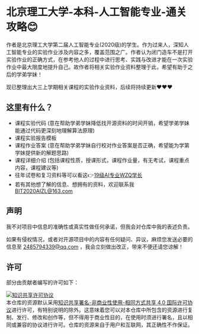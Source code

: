 # 北京理工大学-本科-人工智能专业-通关攻略😊

作者是北京理工大学第二届人工智能专业(2020级)的学生。作为过来人，深知人工智能专业的实验作业涉及内容之多，覆盖范围之广。作者认为闭门造车不是打开实验作业的正确方式，在参考他人的过程中进行思考、实践与改进才能在一次实验作业中最大限度地提升自己。故作者将相关实验作业资料整理于此，希望有助于之后的学弟学妹！

现已整理出大三上学期相关课程的实验作业资料，后续将持续更新❤️❤️❤️

## 这里有什么？
- 课程实验代码 (意在帮助学弟学妹降低找开源资料的时间开销，希望学弟学妹能通过代码更深刻地理解算法原理)
- 课程实验报告模板
- 课程作业答案 (意在帮助学弟学妹自行校对作业答案是否正确，希望能为学第学妹提供新的解题思路)
- 课程详细介绍 (包括课程性质，授课形式，课程作业量，有无考试，课程重点内容，课程建议等)
- 往年试卷和复习资料等可以看这👉[19级AI专业WZQ学长](https://github.com/Robin-WZQ/BIT-AI-Review)
- 若有其他想了解的信息、想拥有的资料，欢迎联系我 BIT2020AIZL@163.com

## 声明
我不对项目中信息的准确性或真实性做任何承诺，但我会对仓库中我的表述负责。

如果有侵权情况，或者对开源项目中的内容有任何疑问、异议，麻烦您发送必要的信息至 2485794339@qq.com ，我会立刻做出改正，带来不便还请您谅解！

## 许可
部分由贡献者编写的许可如下：

<a rel="license" href="http://creativecommons.org/licenses/by-nc-sa/4.0/"><img alt="知识共享许可协议" style="border-width:0" src="https://i.creativecommons.org/l/by-nc-sa/4.0/88x31.png" /></a><br />本仓库的资源默认采用<a rel="license" href="http://creativecommons.org/licenses/by-nc-sa/4.0/deed.zh">知识共享署名-非商业性使用-相同方式共享 4.0 国际许可协议</a>进行许可，有特别说明的除外。这意味着您可以对本仓库中所包含的资源进行复制、发行、修改和创作等，但不得用于商业性目的，在使用时须进行署名，且以相同或兼容的协议进行许可。仓库的资源来自于用户和互联网，其正确性不作保证。
